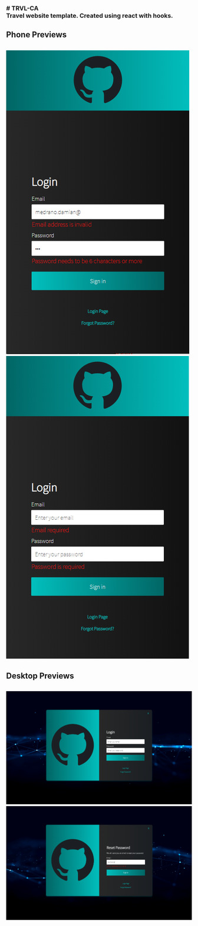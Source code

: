 <h3>
  # TRVL-CA <br>
  Travel website template.  Created using react with hooks.
<h3>

<h2>Phone Previews<h2>
<img class='phone' src='https://raw.githubusercontent.com/DamiMedrano/LOGIN-PAGE/main/login-page(preview2).PNG' alt='unable to load image'/>
<img class='phone' src='https://raw.githubusercontent.com/DamiMedrano/LOGIN-PAGE/main/login-page(preview3).PNG' alt='unable to load image'/>

<h2>Desktop Previews<h2>
<img class='phone' src='https://raw.githubusercontent.com/DamiMedrano/LOGIN-PAGE/main/login-page(preview1).PNG' alt='unable to load image'/>
<img class='phone' src='https://raw.githubusercontent.com/DamiMedrano/LOGIN-PAGE/main/login-page(preview4).PNG' alt='unable to load image'/>


